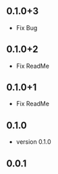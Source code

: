 ## 0.1.0+3
* Fix Bug

## 0.1.0+2
* Fix ReadMe

## 0.1.0+1
* Fix ReadMe

## 0.1.0
* version 0.1.0

## 0.0.1


